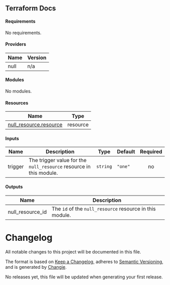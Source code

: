 ## Terraform Docs
<!-- BEGIN_TF_DOCS -->
#### Requirements

No requirements.

#### Providers

| Name | Version |
|------|---------|
| null | n/a |

#### Modules

No modules.

#### Resources

| Name | Type |
|------|------|
| [null_resource.resource](https://registry.terraform.io/providers/hashicorp/null/latest/docs/resources/resource) | resource |

#### Inputs

| Name | Description | Type | Default | Required |
|------|-------------|------|---------|:--------:|
| trigger | The trigger value for the `null_resource` resource in this module. | `string` | `"one"` | no |

#### Outputs

| Name | Description |
|------|-------------|
| null_resource_id | The `id` of the `null_resource` resource in this module. |
<!-- END_TF_DOCS -->

# Changelog
All notable changes to this project will be documented in this file.

The format is based on [Keep a Changelog](https://keepachangelog.com/en/1.0.0/),
adheres to [Semantic Versioning](https://semver.org/spec/v2.0.0.html),
and is generated by [Changie](https://github.com/miniscruff/changie).


No releases yet, this file will be updated when generating your first release.
